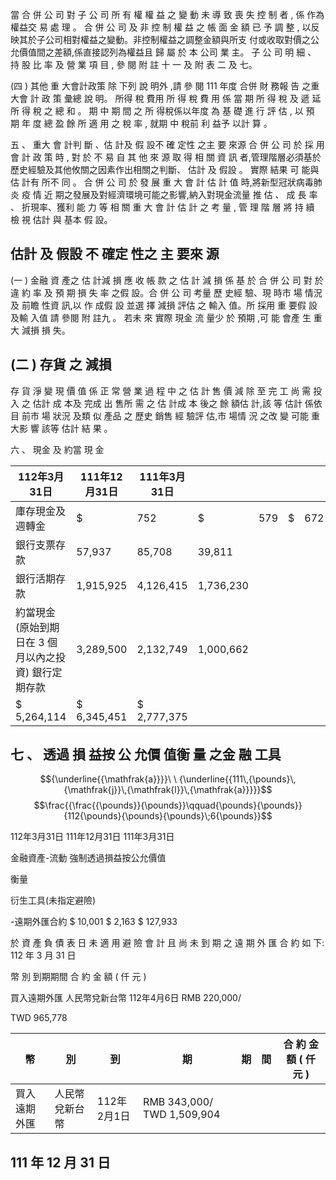 當 合 併 公 司 對 子 公 司 所 有 權 權 益 之 變 動 未 導 致 喪 失 控 制 者 , 係 作為權益交 易 處 理 。 合 併 公 司 及 非 控 制 權 益 之 帳 面 金 額 已 予 調 整 , 以反映其於子公司相對權益之變動。非控制權益之調整金額與所支 付或收取對價之公允價值間之差額,係直接認列為權益且 歸 屬 於 本 公司 業 主。 子 公 司 明 細 、 持 股 比 率 及 營 業 項 目 , 參 閱 附 註 十 一 及 附 表 二 及 七。

(四 ) 其他 重 大會計政策 除 下列 說 明外 ,請 參 閱 111 年度 合併 財 務報 告 之重 大會 計 政 策 彙總 說 明。 所得 稅 費用 所 得 稅 費 用 係 當 期 所 得 稅 及 遞 延 所 得 稅 之 總 和 。 期 中 期 間 之 所 得稅係以年度 為 基 礎 進 行 評 估 , 以 預 期 年 度 總 盈 餘 所 適 用 之 稅 率 , 就期 中 稅前 利 益予 以計 算 。

五 、 重大 會 計判 斷 、估 計及 假 設不 確 定性 之主 要 來源 合 併 公 司 於 採 用 會 計 政 策 時 , 對 於 不 易 自 其 他 來 源 取 得 相 關 資 訊 者,管理階層必須基於歷史經驗及其他攸關之因素作出相關之判斷、 估計 及 假設 。 實際 結果 可 能與 估 計有 所不 同 。 合 併 公 司 於 發 展 重 大 會 計 估 計 值 時,將新型冠狀病毒肺炎 疫 情 近 期之發展及對經濟環境可能之影響,納入對現金流量 推 估 、 成 長 率 、 折現率、獲利 能 力 等 相 關 重 大 會 計 估 計 之 考 量 , 管 理 階 層 將 持 續 檢 視 估計 與 基本 假 設。

## 估計 及 假設 不 確定 性之 主 要來 源

(一 ) 金融 資 產之 估 計減 損 應 收 帳 款 之 估 計 減 損 係 基 於 合 併 公 司 對 於 違 約 率 及 預 期 損 失 率 之假 設。合 併 公 司 考量 歷 史經 驗、現 時市 場 情況 及 前瞻 性資 訊,以 作 成假 設 並選 擇 減損 評估 之 輸入 值。所 採用 重 要假 設 及輸 入值 請 參閱 附 註九 。 若未 來 實際 現金 流 量少 於 預期 ,可 能 會產 生 重大 減損 損 失。

## (二 ) 存貨 之 減損

 存 貨 淨 變 現 價 值 係 正 常 營 業 過 程 中 之 估 計 售 價 減 除 至 完 工 尚 需 投入 之 估計 成 本及 完成 出 售所 需 之 估 計成 本 後之 餘 額估 計,該 等 估計 係依 目 前市 場 狀況 及類 似 產品 之 歷史 銷售 經 驗評 估,市 場情 況 之改 變 可能 重 大影 響 該等 估計 結 果 。

六 、 現金 及 約當 現 金

| 112年3月31日                                            | 111年12月31日   | 111年3月31日   |           |     |    |     |
|---------------------------------------------------------|-----------------|----------------|-----------|-----|----|-----|
| 庫存現金及週轉金                                        | $               | 752            | $         | 579 | $  | 672 |
| 銀行支票存款                                            | 57,937          | 85,708         | 39,811    |     |    |     |
| 銀行活期存款                                            | 1,915,925       | 4,126,415      | 1,736,230 |     |    |     |
| 約當現金(原始到期日在 3 個月以內之投資)  銀行定期存款 | 3,289,500       | 2,132,749      | 1,000,662 |     |    |     |
| $ 5,264,114                                             | $ 6,345,451     | $ 2,777,375    |           |     |    |     |

## 七 、 透過 損 益按 公 允價 值衡 量 之金 融 工具

$${\underline{{\mathfrak{a}}}}\ \ {\underline{{111\,{\pounds}\,{\mathfrak{j}}\,{\mathfrak{l}}\,{\mathfrak{a}}}}}$$
$$\frac{{\frac{{\pounds}}{\pounds}}\qquad{\pounds}{\pounds}}{112{\pounds}{\pounds}{\pounds}\;6{\pounds}}$$

112年3月31日 111年12月31日 111年3月31日

金融資產-流動 強制透過損益按公允價值

衡量

 衍生工具(未指定避險)

 -遠期外匯合約 $ 10,001 $ 2,163 $ 127,933

 於 資 產 負 債 表 日 未 適 用 避 險 會 計 且 尚 未 到 期 之 遠 期 外 匯 合 約 如 下:
112 年 3 月 31 日

幣 別 到期期間 合 約 金 額 ( 仟 元 )

買入遠期外匯 人民幣兌新台幣 112年4月6日 RMB 220,000/

TWD 965,778

| 幣           | 別             | 到          | 期                          | 期   | 間   | 合 約 金 額 ( 仟 元 )   |
|--------------|----------------|-------------|-----------------------------|------|------|---------------------------|
| 買入遠期外匯 | 人民幣兌新台幣 | 112年2月1日 | RMB 343,000/ TWD 1,509,904 |      |      |                           |

## 111 年 12 月 31 日

